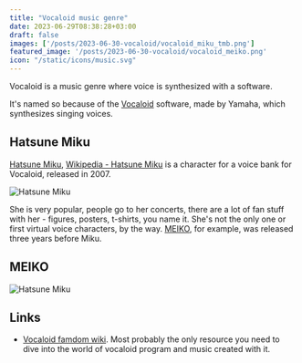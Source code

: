 ```yaml
---
title: "Vocaloid music genre"
date: 2023-06-29T08:38:28+03:00
draft: false
images: ['/posts/2023-06-30-vocaloid/vocaloid_miku_tmb.png']
featured_image: '/posts/2023-06-30-vocaloid/vocaloid_meiko.png'
icon: "/static/icons/music.svg"
---
```


Vocaloid is a music genre where voice is synthesized
with a software.

<!--more-->

 It's named so because
of the [Vocaloid](https://www.vocaloid.com/en/) software,
made by Yamaha, which synthesizes singing voices.



## Hatsune Miku

[Hatsune Miku](https://ec.crypton.co.jp/pages/prod/virtualsinger/cv01_us),
[Wikipedia - Hatsune Miku](https://en.wikipedia.org/wiki/Hatsune_Miku)
is a character for a voice bank for Vocaloid, released in 2007.

![Hatsune Miku](/posts/2023-06-30-vocaloid/vocaloid_miku.png)

She is very popular, people go to her concerts,
there are a lot of fan stuff with her - figures, posters, t-shirts, you name it.
She's not the only one or first virtual voice characters, by the way.
[MEIKO](https://vocaloid.fandom.com/wiki/MEIKO), for example, was
released three years before Miku.

## MEIKO

![Hatsune Miku](/posts/2023-06-30-vocaloid/vocaloid_meiko.png)

## Links

- [Vocaloid famdom wiki](https://vocaloid.fandom.com/wiki/Vocaloid_Wiki). Most probably the only
  resource you need to dive into the world of vocaloid program and music created with it.
